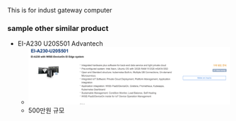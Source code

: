 This is for indust gateway computer
### sample other similar product
- EI-A230 U20S501 Advantech
  - ![A230](./res/2021-05-08-09-05-41.png)
  - 500만원 규모
  